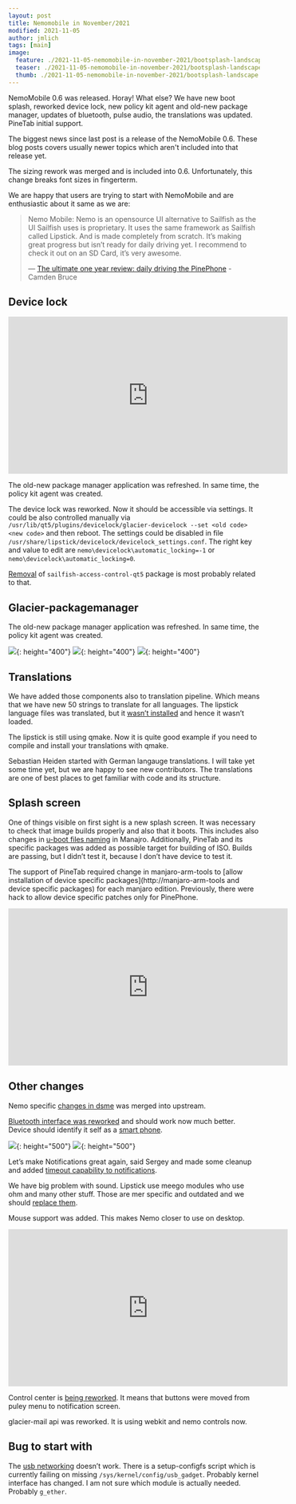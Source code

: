 ```yaml
---
layout: post
title: Nemomobile in November/2021
modified: 2021-11-05
author: jmlich
tags: [main]
image:
  feature: ./2021-11-05-nemomobile-in-november-2021/bootsplash-landscape.gif
  teaser: ./2021-11-05-nemomobile-in-november-2021/bootsplash-landscape.gif
  thumb: ./2021-11-05-nemomobile-in-november-2021/bootsplash-landscape.gif
---
```


NemoMobile 0.6 was released. Horay! What else? We have new boot splash, reworked device lock, new policy kit agent and old-new package manager, updates of bluetooth, pulse audio, the translations was updated. PineTab initial support.

The biggest news since last post is a release of the NemoMobile 0.6. These blog posts covers usually newer topics which aren't included into that release yet. 

The sizing rework was merged and is included into 0.6. Unfortunately, this change breaks font sizes in fingerterm.

We are happy that users are trying to start with NemoMobile and are enthusiastic about it same as we are:


> Nemo Mobile: Nemo is an opensource UI alternative to Sailfish as the UI Sailfish uses is proprietary. It uses the same framework as Sailfish called Lipstick. And is made completely from scratch. It’s making great progress but isn’t ready for daily driving yet. I recommend to check it out on an SD Card, it’s very awesome.
>
> &mdash;
> [The ultimate one year review: daily driving the PinePhone](https://medium.com/@camden.o.b/the-ultimate-one-year-review-daily-driving-the-pinephone-25bc41a05533?source=user_profile---------0-------------------------------) - Camden Bruce

## Device lock

<iframe width="560" height="315" src="https://www.youtube.com/embed/cSq9bZtt6_c" title="YouTube video player" frameborder="0" allow="accelerometer; autoplay; clipboard-write; encrypted-media; gyroscope; picture-in-picture" allowfullscreen></iframe>

The old-new package manager application was refreshed. In same time, the policy kit agent was created.


The device lock was reworked. Now it should be accessible via settings. It could be also
controlled manually via `/usr/lib/qt5/plugins/devicelock/glacier-devicelock --set <old code> <new code>`
and then reboot. The settings could be disabled in file `/usr/share/lipstick/devicelock/devicelock_settings.conf`.
The right key and value to edit are `nemo\devicelock\automatic_locking=-1` or `nemo\devicelock\automatic_locking=0`.

[Removal](https://github.com/nemomobile-ux/nemo-packaging/commit/025b0133a06d970c677abed22e7523b8959326d8) of `sailfish-access-control-qt5` package is most probably related to that.

## Glacier-packagemanager

The old-new package manager application was refreshed. In same time, the policy kit agent was created.

![](/images/2021-11-05-nemomobile-in-november-2021/packagemanager.jpg){: height="400"}
![](/images/2021-11-05-nemomobile-in-november-2021/polkit.jpg){: height="400"}
![](/images/2021-11-05-nemomobile-in-november-2021/polkit-screensot.jpg){: height="400"}


## Translations

We have added those components also to translation pipeline. Which means that we have new
50 strings to translate for all languages. The lipstick language files was translated, but
it [wasn’t installed](https://github.com/nemomobile-ux/lipstick/pull/18) and hence it wasn’t
loaded.

The lipstick is still using qmake. Now it is quite good example if you need to compile and install your translations with qmake.

Sebastian Heiden started with German langauge translations. I will take yet some time yet, but
we are happy to see new contributors. The translations are one of best places to get familiar
with code and its structure.

## Splash screen

One of things visible on first sight is a new splash screen. It was necessary to check that
image builds properly and also that it boots. This includes also changes in [u-boot files naming](https://gitlab.manjaro.org/manjaro-arm/applications/manjaro-arm-tools/-/commit/bcafde99f7b7d3c3a6e35dc7cb24110e364e4b38)
in Manajro. Additionally, PineTab and its specific packages was added as possible target for building of ISO. Builds are passing, but I didn’t test it, because I don’t have device to test it.

The support of PineTab required change in manjaro-arm-tools to [allow installation of device specific packages](http://manjaro-arm-tools and device specific packages)
for each manjaro edition. Previously, there were hack to allow device specific patches only for PinePhone.

<iframe width="560" height="315" src="https://www.youtube.com/embed/-rY6YQFGFdw" title="YouTube video player" frameborder="0" allow="accelerometer; autoplay; clipboard-write; encrypted-media; gyroscope; picture-in-picture" allowfullscreen></iframe>

## Other changes

Nemo specific [changes in dsme](https://github.com/nemomobile-ux/nemo-packaging/commit/9a7c66c870ed866c10575d2925c8dd8a3612896c) was merged into upstream.

[Bluetooth interface was reworked](https://github.com/nemomobile-ux/lipstick/pull/12/files) and should work now much better. Device should identify it self as a [smart phone](https://github.com/nemomobile-ux/arm-profiles/commit/534601cf8994fc9734b630782239563612b1c785).

![](/images/2021-11-05-nemomobile-in-november-2021/bluetooth.jpg){: height="500"}
![](/images/2021-11-05-nemomobile-in-november-2021/notifications.jpg){: height="500"}


Let’s make Notifications great again, said Sergey and made some cleanup and added [timeout capability to notifications](https://github.com/nemomobile-ux/qtquickcontrols-nemo/commit/5392724d7976623cc0255867bc5588c4eed0972c).


We have big problem with sound. Lipstick use meego modules who use ohm and many other stuff. Those are mer specific and outdated and we should [replace them](https://github.com/nemomobile-ux/lipstick/pull/19/files).

Mouse support was added. This makes Nemo closer to use on desktop.

<iframe width="560" height="315" src="https://www.youtube.com/embed/dgALx3D3Ngk" title="YouTube video player" frameborder="0" allow="accelerometer; autoplay; clipboard-write; encrypted-media; gyroscope; picture-in-picture" allowfullscreen></iframe>

Control center is [being reworked](https://github.com/nemomobile-ux/glacier-home/tree/control_center_rework). It means that buttons were moved from puley menu to notification screen.

glacier-mail api was reworked. It is using webkit and nemo controls now.

## Bug to start with

The [usb networking](https://github.com/nemomobile-ux/main/issues/25) doesn’t work. There is a setup-configfs script which is currently failing on missing `/sys/kernel/config/usb_gadget`. Probably kernel interface has changed. I am not sure which module is actually needed. Probably `g_ether`.
